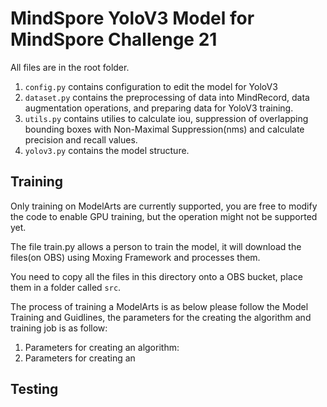 # MindSpore YoloV3 Model for MindSpore Challenge 21
All files are in the root folder. 
1. `config.py` contains configuration to edit the model for YoloV3
2. `dataset.py` contains the preprocessing of data into MindRecord, data augmentation operations, and preparing data for YoloV3 training.
3. `utils.py` contains utilies to calculate iou, suppression of overlapping bounding boxes with Non-Maximal Suppression(nms) and calculate precision and recall values.
4. `yolov3.py` contains the model structure.

## Training
Only training on ModelArts are currently supported, you are free to modify the code to enable GPU training, but the operation might not be supported yet.

The file train.py allows a person to train the model, it will download the files(on OBS) using Moxing Framework and processes them.

You need to copy all the files in this directory onto a OBS bucket, place them in a folder called `src`.

The process of training a ModelArts is as below please follow the Model Training and Guidlines, the parameters for the creating the algorithm and training job is as follow:
1. Parameters for creating an algorithm:
2. Parameters for creating an 

## Testing
